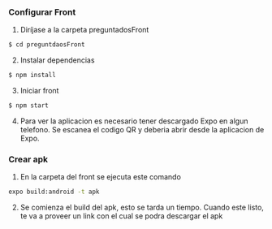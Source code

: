 ### Configurar Front

1. Diríjase a la carpeta preguntadosFront

```sh
$ cd preguntdaosFront
```

2. Instalar dependencias

```sh
$ npm install
```

3. Iniciar front

```sh
$ npm start
```

4. Para ver la aplicacion es necesario tener descargado Expo en algun telefono. Se escanea el codigo QR y deberia abrir desde la aplicacion de Expo.

### Crear apk

1. En la carpeta del front se ejecuta este comando

```sh
expo build:android -t apk
```

2. Se comienza el build del apk, esto se tarda un tiempo. Cuando este listo, te va a proveer un link con el cual se podra descargar el apk
